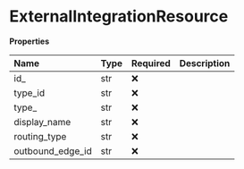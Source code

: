 # ExternalIntegrationResource

**Properties**

| Name             | Type | Required | Description |
| :--------------- | :--- | :------- | :---------- |
| id\_             | str  | ❌       |             |
| type_id          | str  | ❌       |             |
| type\_           | str  | ❌       |             |
| display_name     | str  | ❌       |             |
| routing_type     | str  | ❌       |             |
| outbound_edge_id | str  | ❌       |             |

<!-- This file was generated by liblab | https://liblab.com/ -->
